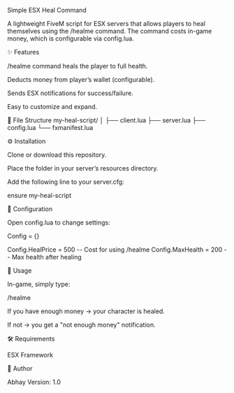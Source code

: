Simple ESX Heal Command

A lightweight FiveM script for ESX servers that allows players to heal themselves using the /healme command.
The command costs in-game money, which is configurable via config.lua.


✨ Features

/healme command heals the player to full health.

Deducts money from player’s wallet (configurable).

Sends ESX notifications for success/failure.

Easy to customize and expand.



📂 File Structure
my-heal-script/
│
├── client.lua
├── server.lua
├── config.lua
└── fxmanifest.lua



⚙️ Installation

Clone or download this repository.

Place the folder in your server’s resources directory.

Add the following line to your server.cfg:

ensure my-heal-script


🔧 Configuration

Open config.lua to change settings:

Config = {}

Config.HealPrice = 500      -- Cost for using /healme
Config.MaxHealth = 200      -- Max health after healing



📜 Usage

In-game, simply type:

/healme


If you have enough money → your character is healed.

If not → you get a "not enough money" notification.


🛠️ Requirements

ESX Framework

👤 Author

Abhay
Version: 1.0